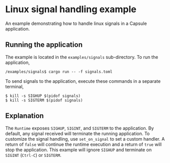 # Linux signal handling example

An example demonstrating how to handle linux signals in a Capsule application.

## Running the application

The example is located in the `examples/signals` sub-directory. To run the application,

```
/examples/signals$ cargo run -- -f signals.toml
```

To send signals to the application, execute these commands in a separate terminal,

```
$ kill -s SIGHUP $(pidof signals)
$ kill -s SIGTERM $(pidof signals)
```

## Explanation

The `Runtime` exposes `SIGHUP`, `SIGINT`, and `SIGTERM` to the application. By default, any signal received will terminate the running application. To customize the signal handling, use `set_on_signal` to set a custom handler. A return of `false` will continue the runtime execution and a return of `true` will stop the application. This example will ignore `SIGHUP` and terminate on `SIGINT` (`Ctrl-C`) or `SIGTERM`.
